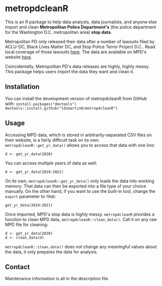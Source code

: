 # metropdcleanR
This is an R package to help data analysts, data journalists, and anyone else import and clean **Metropolitan Police Department's** (the police department for the Washington D.C. metropolitan area) **stop data**.

Metropolitan PD only released their data after a number of lawsuits filed by ACLU-DC, Black Lives Matter DC, and Stop Police Terror Project D.C.. Read local coverage of those lawsuits [here](https://wjla.com/news/local/aclu-dc-lawsuit-mpd-stop-and-frisk-data-2020).
The data are available on MPD's website [here](https://mpdc.dc.gov/stopdata).

Coincidentally, Metropolitan PD's data releases are highly, highly messy. This package helps users import the data they want and clean it.

## Installation
You can install the development version of metropdcleanR from GitHub with:
`
install.packages("devtools")
devtools::install.github("ldimartin0/metropdcleanR")
`
## Usage
Accessing MPD data, which is stored in arbitrarily-separated CSV files on their website, is a fairly difficult task on its own. `metropdcleanR::get_yr_data()` allows you to access that data with one line:
```
d <- get_yr_data(2020)
```

You can access multiple years of data as well:
```
d <- get_yr_data(2019:2021)
```

On its own, `metropdcleanR::get_yr_data()` only loads the data into working memory. That data can then be exported into a file type of your choice manually. On the other hand, if you want to use the built-in tool, change the `export` parameter to `TRUE`:
```
get_yr_data(2019:2021)
```

Once imported, MPD's stop data is highly messy. `metropdcleanR` provides a function to clean MPD data, `metropdcleanR::clean_data()`. Call it on any raw MPD file for cleaning:
```
d <- get_yr_data(2020)
d <- clean_data(d)
```

`metropdcleanR::clean_data()` does not change any meaningful values about the data, it only prepares the data for analysis.

## Contact
Maintenance information is all in the description file.


